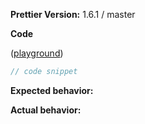 <!-- BUGS: Please use this template. -->

**Prettier Version:** 1.6.1 / master

**Code**

([playground](https://prettier.io/playground/#.....))

```js
// code snippet
```

**Expected behavior:**

**Actual behavior:**